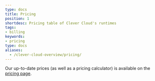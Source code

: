 ```yaml
---
type: docs
title: Pricing
position: 1
shortdesc: Pricing table of Clever Cloud's runtimes
tags:
- billing
keywords:
- pricing
type: docs
aliases:
  - /clever-cloud-overview/pricing/
---
```


Our up-to-date prices (as well as a pricing calculator) is available on the [pricing page](https://www.clever-cloud.com/pricing).
